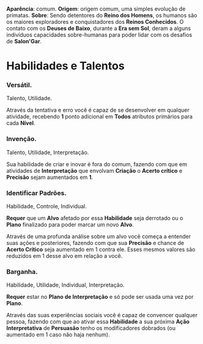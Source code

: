 **Aparência**: comum.
**Origem**: origem comum, uma simples evolução de primatas.
**Sobre**: Sendo detentores do **Reino dos Homens**, os humanos são os maiores exploradores e conquistadores dos **Reinos Conhecidos**. O contato com os **Deuses de Baixo**, durante a **Era sem Sol**, deram a alguns indivíduos capacidades sobre-humanas para poder lidar com os desafios de **Salon'Gar**.

# Habilidades e Talentos
### Versátil.

Talento, Utilidade.

Através da tentativa e erro você é capaz de se desenvolver em qualquer atividade, recebendo **1** ponto adicional em **Todos** atributos primários para cada **Nível**.

### Invenção.

Talento, Utilidade, Interpretação.

Sua habilidade de criar e inovar é fora do comum, fazendo com que em atividades de **Interpretação** que envolvam **Criação** o **Acerto crítico** e **Precisão** sejam aumentados em **1**.

### Identificar Padrões.

Habilidade, Controle, Individual.

**Requer** que um **Alvo** afetado por essa **Habilidade** seja derrotado ou o **Plano** finalizado para poder marcar um novo **Alvo**.

Através de uma profunda análise sobre um alvo você começa a entender suas ações e posteriores, fazendo com que sua **Precisão** e chance de **Acerto Crítico** seja aumentado em 1 contra ele. Esses mesmos valores são reduzidos em 1 desse alvo em relação a você. 

### Barganha.

Habilidade, Utilidade, Individual, Interpretação.

**Requer** estar no **Plano de Interpretação** e só pode ser usada uma vez por **Plano**.

Através das suas experiências sociais você é capaz de convencer qualquer pessoa, fazendo com que ao ativar essa **Habilidade** a sua próxima **Ação Interpretativa** de **Persuasão** tenho os modificadores dobrados (ou aumentado em 1 caso não haja nenhum).
